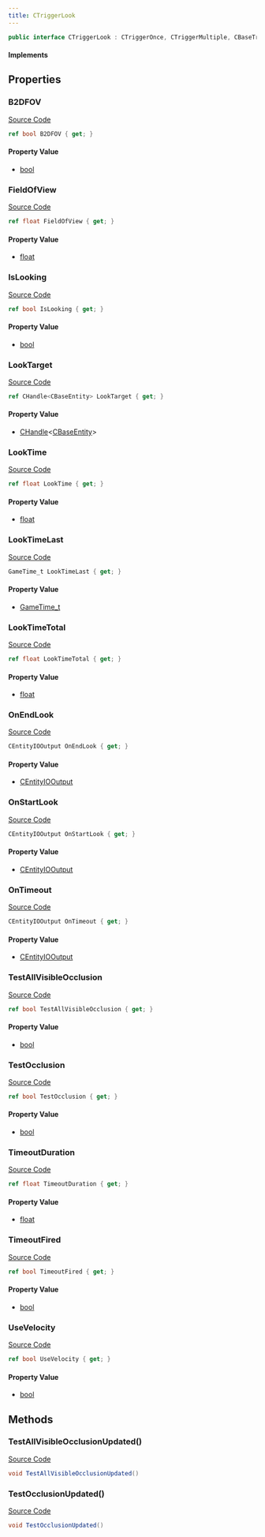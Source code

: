 ```yaml
---
title: CTriggerLook
---
```


```csharp
public interface CTriggerLook : CTriggerOnce, CTriggerMultiple, CBaseTrigger, CBaseToggle, CBaseModelEntity, CBaseEntity, CEntityInstance, ISchemaClass<CEntityInstance>, ISchemaClass<CBaseEntity>, ISchemaClass<CBaseModelEntity>, ISchemaClass<CBaseToggle>, ISchemaClass<CBaseTrigger>, ISchemaClass<CTriggerMultiple>, ISchemaClass<CTriggerOnce>, ISchemaClass<CTriggerLook>, ISchemaField, ISchemaClass, INativeHandle
```

#### Implements

## Properties

### B2DFOV

[Source Code](https://github.com/swiftly-solution/swiftlys2/blob/main/managed/src/SwiftlyS2.Generated/Schemas/Interfaces/CTriggerLook.cs#L33)

```csharp
ref bool B2DFOV { get; }
```

#### Property Value

- [bool](https://learn.microsoft.com/dotnet/api/system.boolean)

### FieldOfView

[Source Code](https://github.com/swiftly-solution/swiftlys2/blob/main/managed/src/SwiftlyS2.Generated/Schemas/Interfaces/CTriggerLook.cs#L19)

```csharp
ref float FieldOfView { get; }
```

#### Property Value

- [float](https://learn.microsoft.com/dotnet/api/system.single)

### IsLooking

[Source Code](https://github.com/swiftly-solution/swiftlys2/blob/main/managed/src/SwiftlyS2.Generated/Schemas/Interfaces/CTriggerLook.cs#L31)

```csharp
ref bool IsLooking { get; }
```

#### Property Value

- [bool](https://learn.microsoft.com/dotnet/api/system.boolean)

### LookTarget

[Source Code](https://github.com/swiftly-solution/swiftlys2/blob/main/managed/src/SwiftlyS2.Generated/Schemas/Interfaces/CTriggerLook.cs#L17)

```csharp
ref CHandle<CBaseEntity> LookTarget { get; }
```

#### Property Value

- [CHandle](/docs/api/shared/natives/chandle-1)<[CBaseEntity](/docs/api/shared/schemadefinitions/cbaseentity)>

### LookTime

[Source Code](https://github.com/swiftly-solution/swiftlys2/blob/main/managed/src/SwiftlyS2.Generated/Schemas/Interfaces/CTriggerLook.cs#L21)

```csharp
ref float LookTime { get; }
```

#### Property Value

- [float](https://learn.microsoft.com/dotnet/api/system.single)

### LookTimeLast

[Source Code](https://github.com/swiftly-solution/swiftlys2/blob/main/managed/src/SwiftlyS2.Generated/Schemas/Interfaces/CTriggerLook.cs#L25)

```csharp
GameTime_t LookTimeLast { get; }
```

#### Property Value

- [GameTime_t](/docs/api/shared/schemadefinitions/gametime_t)

### LookTimeTotal

[Source Code](https://github.com/swiftly-solution/swiftlys2/blob/main/managed/src/SwiftlyS2.Generated/Schemas/Interfaces/CTriggerLook.cs#L23)

```csharp
ref float LookTimeTotal { get; }
```

#### Property Value

- [float](https://learn.microsoft.com/dotnet/api/system.single)

### OnEndLook

[Source Code](https://github.com/swiftly-solution/swiftlys2/blob/main/managed/src/SwiftlyS2.Generated/Schemas/Interfaces/CTriggerLook.cs#L45)

```csharp
CEntityIOOutput OnEndLook { get; }
```

#### Property Value

- [CEntityIOOutput](/docs/api/shared/schemadefinitions/centityiooutput)

### OnStartLook

[Source Code](https://github.com/swiftly-solution/swiftlys2/blob/main/managed/src/SwiftlyS2.Generated/Schemas/Interfaces/CTriggerLook.cs#L43)

```csharp
CEntityIOOutput OnStartLook { get; }
```

#### Property Value

- [CEntityIOOutput](/docs/api/shared/schemadefinitions/centityiooutput)

### OnTimeout

[Source Code](https://github.com/swiftly-solution/swiftlys2/blob/main/managed/src/SwiftlyS2.Generated/Schemas/Interfaces/CTriggerLook.cs#L41)

```csharp
CEntityIOOutput OnTimeout { get; }
```

#### Property Value

- [CEntityIOOutput](/docs/api/shared/schemadefinitions/centityiooutput)

### TestAllVisibleOcclusion

[Source Code](https://github.com/swiftly-solution/swiftlys2/blob/main/managed/src/SwiftlyS2.Generated/Schemas/Interfaces/CTriggerLook.cs#L39)

```csharp
ref bool TestAllVisibleOcclusion { get; }
```

#### Property Value

- [bool](https://learn.microsoft.com/dotnet/api/system.boolean)

### TestOcclusion

[Source Code](https://github.com/swiftly-solution/swiftlys2/blob/main/managed/src/SwiftlyS2.Generated/Schemas/Interfaces/CTriggerLook.cs#L37)

```csharp
ref bool TestOcclusion { get; }
```

#### Property Value

- [bool](https://learn.microsoft.com/dotnet/api/system.boolean)

### TimeoutDuration

[Source Code](https://github.com/swiftly-solution/swiftlys2/blob/main/managed/src/SwiftlyS2.Generated/Schemas/Interfaces/CTriggerLook.cs#L27)

```csharp
ref float TimeoutDuration { get; }
```

#### Property Value

- [float](https://learn.microsoft.com/dotnet/api/system.single)

### TimeoutFired

[Source Code](https://github.com/swiftly-solution/swiftlys2/blob/main/managed/src/SwiftlyS2.Generated/Schemas/Interfaces/CTriggerLook.cs#L29)

```csharp
ref bool TimeoutFired { get; }
```

#### Property Value

- [bool](https://learn.microsoft.com/dotnet/api/system.boolean)

### UseVelocity

[Source Code](https://github.com/swiftly-solution/swiftlys2/blob/main/managed/src/SwiftlyS2.Generated/Schemas/Interfaces/CTriggerLook.cs#L35)

```csharp
ref bool UseVelocity { get; }
```

#### Property Value

- [bool](https://learn.microsoft.com/dotnet/api/system.boolean)

## Methods

### TestAllVisibleOcclusionUpdated()

[Source Code](https://github.com/swiftly-solution/swiftlys2/blob/main/managed/src/SwiftlyS2.Generated/Schemas/Interfaces/CTriggerLook.cs#L48)

```csharp
void TestAllVisibleOcclusionUpdated()
```

### TestOcclusionUpdated()

[Source Code](https://github.com/swiftly-solution/swiftlys2/blob/main/managed/src/SwiftlyS2.Generated/Schemas/Interfaces/CTriggerLook.cs#L47)

```csharp
void TestOcclusionUpdated()
```

